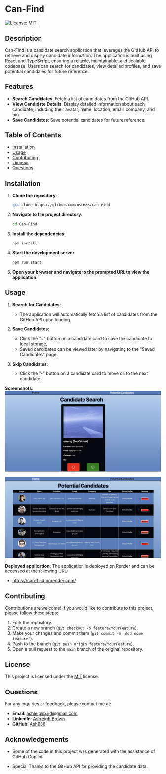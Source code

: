 # Can-Find

[![License: MIT](https://img.shields.io/badge/License-MIT-yellow.svg)](https://opensource.org/licenses/MIT)

## Description
Can-Find is a candidate search application that leverages the GitHub API to retrieve and display candidate information. The application is built using React and TypeScript, ensuring a reliable, maintainable, and scalable codebase. Users can search for candidates, view detailed profiles, and save potential candidates for future reference.

## Features

- **Search Candidates**: Fetch a list of candidates from the GitHub API.
- **View Candidate Details**: Display detailed information about each candidate, including their avatar, name, location, email, company, and bio.
- **Save Candidates**: Save potential candidates for future reference.

## Table of Contents
- [Installation](#installation)
- [Usage](#usage)
- [Contributing](#contributing)
- [License](#license)
- [Questions](#questions)

## Installation
1. **Clone the repository**:
    ```sh
    git clone https://github.com/AshB88/Can-Find
    ```
2. **Navigate to the project directory**:
    ```sh
    cd Can-Find
    ```
3. **Install the dependencies**:
    ```sh
    npm install
    ```
4. **Start the development server**:
    ```sh
    npm run start
    ```
5. **Open your browser and navigate to the prompted URL to view the application**.

## Usage

1. **Search for Candidates**:
    * The application will automatically fetch a list of candidates from the GitHub API upon loading.  

2. **Save Candidates**:
    * Click the "+" button on a candidate card to save the candidate to local storage.  
    * Saved candidates can be viewed later by navigating to the "Saved Candidates" page.  

3. **Skip Candidates**:
    * Click the "-" button on a candidate card to move on to the next candidate.  

**Screenshots**:
![Can-Find Home Page](./src/assets/Can-Find%20Home.png)

![Can-Find Saved Candidates Page](./src/assets/Can-Find%20Saved.png)

**Deployed application**:
The application is deployed on Render and can be accessed at the following URL:  
* https://can-find.onrender.com/



## Contributing
Contributions are welcome! If you would like to contribute to this project, please follow these steps:

  1. Fork the repository.
  2. Create a new branch (`git checkout -b feature/YourFeature`).
  3. Make your changes and commit them (`git commit -m 'Add some feature'`).
  4. Push to the branch (`git push origin feature/YourFeature`).
  5. Open a pull request to the `main` branch of the original repository.

## License
This project is licensed under the [MIT](https://opensource.org/licenses/MIT) license.

## Questions
For any inquiries or feedback, please contact me at:
- **Email**: ashleighb.jjd@gmail.com
- **LinkedIn**: [Ashleigh Brown](https://www.linkedin.com/in/ashleigh-brown-42981834a/)
- **GitHub**: [AshB88](https://github.com/AshB88)

## Acknowledgements
* Some of the code in this project was generated with the assistance of GitHub Copilot.  

* Special Thanks to the GitHub API for providing the candidate data.